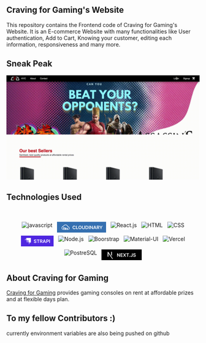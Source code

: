 ## Craving for Gaming's Website

This repository contains the Frontend code of Craving for Gaming's Website. It is an E-commerce Website with many functionalities like User authentication, Add to Cart, Knowing your customer, editing each information, responsiveness and many more.


## Sneak Peak

![ss1](/public/sneak.gif)

## Technologies Used

<br/>

<p align="center">
  <img src = "https://img.shields.io/badge/JavaScript-F7DF1E?style=for-the-badge&logo=javascript&logoColor=black"  alt="javascript" style="vertical-align:top; margin:4px" >
  <img src = "public/cloudinary.png"  alt="cloudinary" style="vertical-align:top; margin:4px">
  <img src = "https://img.shields.io/badge/React-20232A?style=for-the-badge&logo=react&logoColor=61DAFB"  alt="React.js" style="vertical-align:top; margin:4px" > 
  <img src = "https://img.shields.io/badge/HTML5-E34F26?style=for-the-badge&logo=html5&logoColor=white"  alt="HTML" style="vertical-align:top; margin:4px" >
  <img src = "https://img.shields.io/badge/CSS3-1572B6?style=for-the-badge&logo=css3&logoColor=white"  alt="CSS" style="vertical-align:top; margin:4px" >
  <img src = "public/strapi.png"  alt="Strapi" style="vertical-align:top; margin:4px">
  <img src = "https://img.shields.io/badge/Node.js-43853D?style=for-the-badge&logo=node.js&logoColor=white"  alt="Node.js" style="vertical-align:top; margin:4px" >
  <img src = "https://img.shields.io/badge/Bootstrap-563D7C?style=for-the-badge&logo=bootstrap&logoColor=white"  alt="Boorstrap" style="vertical-align:top; margin:4px" >
  <img src = "https://img.shields.io/badge/Material--UI-0081CB?style=for-the-badge&logo=material-ui&logoColor=white"  alt="Material-UI" style="vertical-align:top; margin:4px">
  <img src = "https://img.shields.io/badge/Vercel-000000?style=for-the-badge&logo=vercel&logoColor=white"  alt="Vercel" style="vertical-align:top; margin:4px">
  <img src = "https://img.shields.io/badge/PostgreSQL-316192?style=for-the-badge&logo=postgresql&logoColor=white"  alt="PostreSQL" style="vertical-align:top; margin:4px">
  <img src = "public/next.png"  alt="Nextjs" style="vertical-align:top; margin:4px">



## About Craving for Gaming

[Craving for Gaming](https://www.instagram.com/craving4gaming/) provides gaming consoles on rent at affordable prizes and at flexible days plan.

## To my fellow Contributors :)

currently environment variables are also being pushed on github
